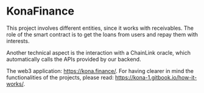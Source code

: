# KonaFinance

This project involves different entities, since it works with receivables.
The role of the smart contract is to get the loans from users and repay them with interests. 

Another technical aspect is the interaction with a ChainLink oracle, which automatically calls the APIs provided by our backend.

The web3 application: https://kona.finance/.
For having clearer in mind the functionalities of the projects, please read: https://kona-1.gitbook.io/how-it-works/.